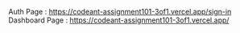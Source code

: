 
Auth Page : https://codeant-assignment101-3of1.vercel.app/sign-in
Dashboard Page : https://codeant-assignment101-3of1.vercel.app/
